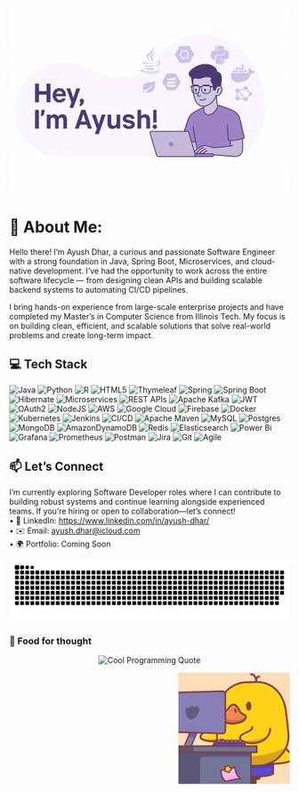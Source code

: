<img src="./images/hey-there.png" alt="Ayush DHar gitHub Banner" width="690"/>

# 👋 About Me:
Hello there! I’m Ayush Dhar, a curious and passionate Software Engineer with a strong foundation in Java, Spring Boot, Microservices, and cloud-native development. I’ve had the opportunity to work across the entire software lifecycle — from designing clean APIs and building scalable backend systems to automating CI/CD pipelines.<br>

I bring hands-on experience from large-scale enterprise projects and have completed my Master’s in Computer Science from Illinois Tech. My focus is on building clean, efficient, and scalable solutions that solve real-world problems and create long-term impact.<br>

## 💻 Tech Stack
![Java](https://img.shields.io/badge/java-%23ED8B00.svg?style=for-the-badge&logo=openjdk&logoColor=white) ![Python](https://img.shields.io/badge/python-%233776AB.svg?style=for-the-badge&logo=python&logoColor=white) ![R](https://img.shields.io/badge/r-%23276DC3.svg?style=for-the-badge&logo=r&logoColor=white) ![HTML5](https://img.shields.io/badge/html5-%23E34F26.svg?style=for-the-badge&logo=html5&logoColor=white) ![Thymeleaf](https://img.shields.io/badge/Thymeleaf-%23005C0F.svg?style=for-the-badge&logo=Thymeleaf&logoColor=white) ![Spring](https://img.shields.io/badge/spring-%236DB33F.svg?style=for-the-badge&logo=spring&logoColor=white) ![Spring Boot](https://img.shields.io/badge/Spring%20Boot-6DB33F?style=for-the-badge&logo=springboot&logoColor=white) ![Hibernate](https://img.shields.io/badge/Hibernate-59666C?style=for-the-badge&logo=hibernate&logoColor=white) ![Microservices](https://img.shields.io/badge/Microservices-%23007ACC.svg?style=for-the-badge&logo=vercel&logoColor=white) ![REST APIs](https://img.shields.io/badge/REST%20APIs-%2300ADD8.svg?style=for-the-badge&logo=swagger&logoColor=white) ![Apache Kafka](https://img.shields.io/badge/Apache%20Kafka-000?style=for-the-badge&logo=apachekafka) ![JWT](https://img.shields.io/badge/JWT-black?style=for-the-badge&logo=JSON%20web%20tokens) ![OAuth2](https://img.shields.io/badge/OAuth2-%2320232A.svg?style=for-the-badge&logo=oauth&logoColor=white) ![NodeJS](https://img.shields.io/badge/node.js-6DA55F?style=for-the-badge&logo=node.js&logoColor=white) ![AWS](https://img.shields.io/badge/AWS-%23FF9900.svg?style=for-the-badge&logo=amazon-aws&logoColor=white) ![Google Cloud](https://img.shields.io/badge/GoogleCloud-%234285F4.svg?style=for-the-badge&logo=google-cloud&logoColor=white) ![Firebase](https://img.shields.io/badge/firebase-%23039BE5.svg?style=for-the-badge&logo=firebase) ![Docker](https://img.shields.io/badge/docker-%230db7ed.svg?style=for-the-badge&logo=docker&logoColor=white) ![Kubernetes](https://img.shields.io/badge/kubernetes-%23326ce5.svg?style=for-the-badge&logo=kubernetes&logoColor=white) ![Jenkins](https://img.shields.io/badge/jenkins-%232C5263.svg?style=for-the-badge&logo=jenkins&logoColor=white) ![CI/CD](https://img.shields.io/badge/CI%2FCD-blue?style=for-the-badge&logo=gitlab&logoColor=white) ![Apache Maven](https://img.shields.io/badge/Apache%20Maven-C71A36?style=for-the-badge&logo=Apache%20Maven&logoColor=white) ![MySQL](https://img.shields.io/badge/mysql-4479A1.svg?style=for-the-badge&logo=mysql&logoColor=white) ![Postgres](https://img.shields.io/badge/postgres-%23316192.svg?style=for-the-badge&logo=postgresql&logoColor=white) ![MongoDB](https://img.shields.io/badge/MongoDB-%234ea94b.svg?style=for-the-badge&logo=mongodb&logoColor=white) ![AmazonDynamoDB](https://img.shields.io/badge/Amazon%20DynamoDB-4053D6?style=for-the-badge&logo=Amazon%20DynamoDB&logoColor=white) ![Redis](https://img.shields.io/badge/redis-%23DD0031.svg?style=for-the-badge&logo=redis&logoColor=white) ![Elasticsearch](https://img.shields.io/badge/elasticsearch-%230377CC.svg?style=for-the-badge&logo=elasticsearch&logoColor=white) ![Power Bi](https://img.shields.io/badge/power_bi-F2C811?style=for-the-badge&logo=powerbi&logoColor=black) ![Grafana](https://img.shields.io/badge/grafana-%23F46800.svg?style=for-the-badge&logo=grafana&logoColor=white) ![Prometheus](https://img.shields.io/badge/Prometheus-E6522C?style=for-the-badge&logo=Prometheus&logoColor=white) ![Postman](https://img.shields.io/badge/Postman-FF6C37?style=for-the-badge&logo=postman&logoColor=white) ![Jira](https://img.shields.io/badge/jira-%230A0FFF.svg?style=for-the-badge&logo=jira&logoColor=white) ![Git](https://img.shields.io/badge/git-%23F05033.svg?style=for-the-badge&logo=git&logoColor=white) ![Agile](https://img.shields.io/badge/Agile-%23FF6600.svg?style=for-the-badge&logo=scrumalliance&logoColor=white)

## 📫 Let’s Connect
I’m currently exploring Software Developer roles where I can contribute to building robust systems and continue learning alongside experienced teams. If you’re hiring or open to collaboration—let’s connect!<br>	•	🔗 LinkedIn: https://www.linkedin.com/in/ayush-dhar/ <br>	•	✉️ Email: ayush.dhar@icloud.com<br>	•	🌍 Portfolio: Coming Soon

<picture>
  <source media="(prefers-color-scheme: dark)" srcset="https://raw.githubusercontent.com/ayushdhar05/ayushdhar05/output/github-snake-dark.svg" />
  <source media="(prefers-color-scheme: light)" srcset="https://raw.githubusercontent.com/ayushdhar05/ayushdhar05/output/github-snake.svg" />
  <img alt="github-snake" src="https://raw.githubusercontent.com/ayushdhar05/ayushdhar05/output/github-snake.svg" />
</picture>

### 🧐 Food for thought
<p align="center">
  <img src="https://quotes-github-readme.vercel.app/api?type=horizontal&theme=radical" alt="Cool Programming Quote" />
</p>

<p align="right">
  <img src="./images/duck-bro.webp" alt="Duck giving thumbs up!" width="200"/>
</p>
